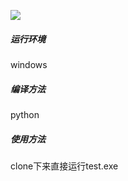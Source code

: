 ![](https://img.shields.io/badge/language-python-blue.svg)

##### 运行环境
windows
##### 编译方法
python
##### 使用方法
clone下来直接运行test.exe
